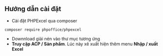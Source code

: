 ## Hướng dẫn cài đặt
- Cài đặt PHPExcel qua composer
```
composer require phpoffice/phpexcel
```
- Downnload giải nén vào thư mục tương ứng
- **Truy cập ACP / Sản phẩm**. Lúc này xẽ xuất hiện thêm menu **Nhập / xuất Excel**